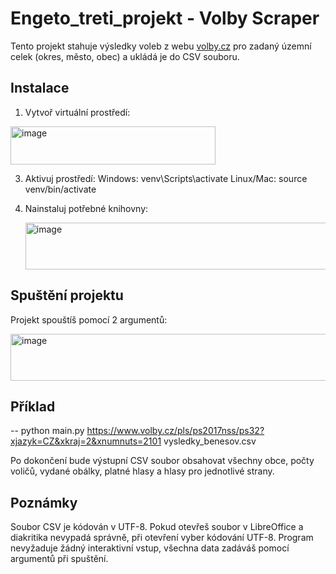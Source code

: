 # Engeto_treti_projekt - Volby Scraper

Tento projekt stahuje výsledky voleb z webu [volby.cz](https://www.volby.cz) pro zadaný územní celek (okres, město, obec) a ukládá je do CSV souboru.

## Instalace

1. Vytvoř virtuální prostředí:
   
<img width="328" height="61" alt="image" src="https://github.com/user-attachments/assets/5223cc0c-383f-47d3-9146-b57747905336" />

3. Aktivuj prostředí:
Windows: venv\Scripts\activate
Linux/Mac: source venv/bin/activate

4. Nainstaluj potřebné knihovny:
   
   <img width="537" height="75" alt="image" src="https://github.com/user-attachments/assets/659d7d4f-2643-45b6-9230-33102f1ec15a" />
 
## Spuštění projektu
Projekt spouštíš pomocí 2 argumentů:

<img width="549" height="75" alt="image" src="https://github.com/user-attachments/assets/7d169c1b-0739-40ce-9d84-66fef6ad9409" />

## Příklad
-- python main.py https://www.volby.cz/pls/ps2017nss/ps32?xjazyk=CZ&xkraj=2&xnumnuts=2101 vysledky_benesov.csv

Po dokončení bude výstupní CSV soubor obsahovat všechny obce, počty voličů, vydané obálky, platné hlasy a hlasy pro jednotlivé strany.

## Poznámky
Soubor CSV je kódován v UTF-8. Pokud otevřeš soubor v LibreOffice a diakritika nevypadá správně, při otevření vyber kódování UTF-8.
Program nevyžaduje žádný interaktivní vstup, všechna data zadáváš pomocí argumentů při spuštění.

